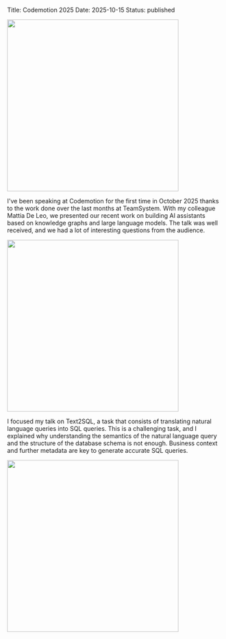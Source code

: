 Title: Codemotion 2025
Date: 2025-10-15
Status: published

<img src="../images/codemotion/talk1.jpeg" width="400" />

I've been speaking at Codemotion for the first time in October 2025 thanks to the work done over the last months at TeamSystem. With my colleague Mattia De Leo, we presented our recent work on building AI assistants based on knowledge graphs and large language models. The talk was well received, and we had a lot of interesting questions from the audience.

<img src="../images/codemotion/talk2.jpeg" width="400" />

I focused my talk on Text2SQL, a task that consists of translating natural language queries into SQL queries. This is a challenging task, and I explained why understanding the semantics of the natural language query and the structure of the database schema is not enough. Business context and further metadata are key to generate accurate SQL queries.

<img src="../images/codemotion/talk3.jpeg" width="400" />